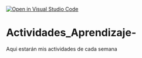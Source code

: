 [![Open in Visual Studio Code](https://classroom.github.com/assets/open-in-vscode-c66648af7eb3fe8bc4f294546bfd86ef473780cde1dea487d3c4ff354943c9ae.svg)](https://classroom.github.com/online_ide?assignment_repo_id=8478620&assignment_repo_type=AssignmentRepo)
# Actividades_Aprendizaje-
Aqui estarán mis actividades de cada semana

